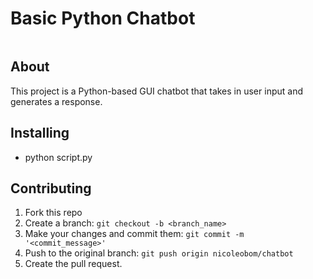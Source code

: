 # Basic Python Chatbot
```
```
## About
This project is a Python-based GUI chatbot that takes in user input and generates a response.

## Installing
* python script.py

## Contributing
1. Fork this repo
2. Create a branch: `git checkout -b <branch_name>`
3. Make your changes and commit them: `git commit -m '<commit_message>'`
4. Push to the original branch: `git push origin nicoleobom/chatbot`
5. Create the pull request.